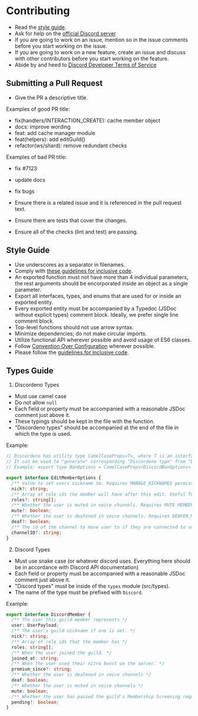# Contributing

- Read the [style guide](#style-guide).
- Ask for help on the [official Discord server](https:)
- If you are going to work on an issue, mention so in the issue comments before
  you start working on the issue.
- If you are going to work on a new feature, create an issue and discuss with
  other contributors before you start working on the feature.
- Abide by and heed to
  [Discord Developer Terms of Service](https://discord.com/developers/docs/legal)

## Submitting a Pull Request

- Give the PR a descriptive title.

Examples of good PR title:

- fix(handlers/INTERACTION_CREATE): cache member object
- docs: improve wording
- feat: add cache manager module
- feat(helpers): add editGuild()
- refactor(ws/shard): remove redundant checks

Examples of bad PR title:

- fix #7123
- update docs
- fix bugs

- Ensure there is a related issue and it is referenced in the pull request text.
- Ensure there are tests that cover the changes.
- Ensure all of the checks (lint and test) are passing.

## Style Guide

- Use underscores as a separator in filenames.
- Comply with
  [these guidelines for inclusive code](https://chromium.googlesource.com/chromium/src/+/master/styleguide/inclusive_code.md).
- An exported function must not have more than 4 individual parameters, the rest
  arguments should be encorporated inside an object as a single parameter.
- Export all interfaces, types, and enums that are used for or inside an
  exported entity.
- Every exported entity must be accompanied by a Typedoc (JSDoc without explicit
  types) comment block. Ideally, we prefer single line comment block.
- Top-level functions should not use arrow syntax.
- Minimize dependencies; do not make circular imports.
- Utilize functional API wherever possible and avoid usage of ES6 classes.
- Follow
  [Convention Over Configuration](https://en.wikipedia.org/wiki/Convention_over_configuration)
  wherever possible.
- Please follow the
  [guidelines for inclusive code](https://chromium.googlesource.com/chromium/src/+/master/styleguide/inclusive_code.md).

## Types Guide

1. Discordeno Types

- Must use camel case
- Do not allow `null`
- Each field or property must be accompanied with a reasonable JSDoc comment
  just above it.
- These typings should be kept in the file with the function.
- "Discordeno types" should be accompanied at the end of the file in which the
  type is used.

Example:

```ts
// Discordeno has utility type CamelCaseProps<T>, where T is an interface with keys in snake case.
// It can be used to "generate" corresponding "Discordeno type" from "Discord type".
// Example: export type BanOptions = CamelCaseProps<DiscordBanOptions>

export interface EditMemberOptions {
  /** Value to set users nickname to. Requires MANAGE_NICKNAMES permission. */
  nick?: string;
  /** Array of role ids the member will have after this edit. Useful for adding/removing multiple roles in 1 API call. Requires MANAGE_ROLES permission. */
  roles?: string[];
  /** Whether the user is muted in voice channels. Requires MUTE_MEMBERS permission. */
  mute?: boolean;
  /** Whether the user is deafened in voice channels. Requires DEAFEN_MEMBERS permission. */
  deaf?: boolean;
  /** The id of the channel to move user to if they are connected to voice. To kick the user from their current channel, set to null. Requires MOVE_MEMBERS permission. When moving members to channels, must have permissions to both CONNECT to the channel and have the MOVE_MEMBER permission. */
  channelID?: string;
}
```

2. Discord Types

- Must use snake case (or whatever discord uses. Everything here should be in
  accordance with Discord API documentation)
- Each field or property must be accompanied with a reasonable JSDoc comment
  just above it.
- "Discord types" must be inside of the `types` module (src/types).
- The name of the type must be prefixed with `Discord`.

Example:

```ts
export interface DiscordMember {
  /** The user this guild member represents */
  user: UserPayload;
  /** The user's guild nickname if one is set. */
  nick?: string;
  /** Array of role ids that the member has */
  roles: string[];
  /** When the user joined the guild. */
  joined_at: string;
  /** When the user used their nitro boost on the server. */
  premium_since?: string;
  /** Whether the user is deafened in voice channels */
  deaf: boolean;
  /** Whether the user is muted in voice channels */
  mute: boolean;
  /** Whether the user has passed the guild's Membership Screening requirements */
  pending?: boolean;
}
```
